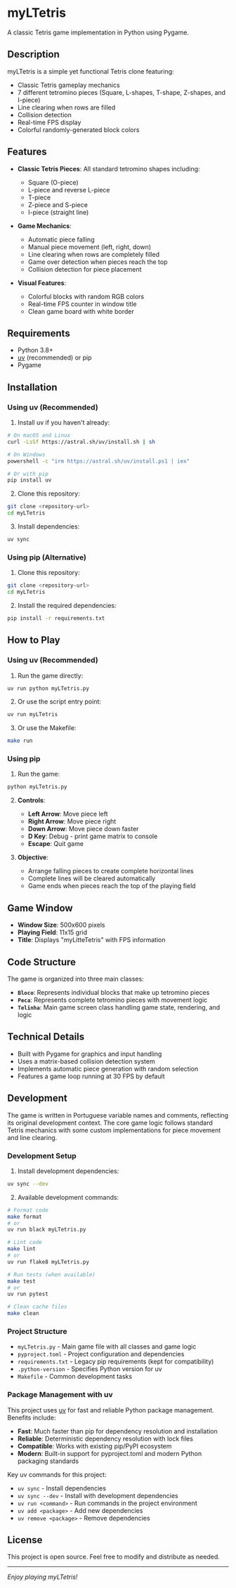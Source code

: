 # myLTetris

A classic Tetris game implementation in Python using Pygame.

## Description

myLTetris is a simple yet functional Tetris clone featuring:
- Classic Tetris gameplay mechanics
- 7 different tetromino pieces (Square, L-shapes, T-shape, Z-shapes, and I-piece)
- Line clearing when rows are filled
- Collision detection
- Real-time FPS display
- Colorful randomly-generated block colors

## Features

- **Classic Tetris Pieces**: All standard tetromino shapes including:
  - Square (O-piece)
  - L-piece and reverse L-piece
  - T-piece
  - Z-piece and S-piece  
  - I-piece (straight line)

- **Game Mechanics**:
  - Automatic piece falling
  - Manual piece movement (left, right, down)
  - Line clearing when rows are completely filled
  - Game over detection when pieces reach the top
  - Collision detection for piece placement

- **Visual Features**:
  - Colorful blocks with random RGB colors
  - Real-time FPS counter in window title
  - Clean game board with white border

## Requirements

- Python 3.8+
- [uv](https://docs.astral.sh/uv/) (recommended) or pip
- Pygame

## Installation

### Using uv (Recommended)

1. Install uv if you haven't already:
```bash
# On macOS and Linux
curl -LsSf https://astral.sh/uv/install.sh | sh

# On Windows
powershell -c "irm https://astral.sh/uv/install.ps1 | iex"

# Or with pip
pip install uv
```

2. Clone this repository:
```bash
git clone <repository-url>
cd myLTetris
```

3. Install dependencies:
```bash
uv sync
```

### Using pip (Alternative)

1. Clone this repository:
```bash
git clone <repository-url>
cd myLTetris
```

2. Install the required dependencies:
```bash
pip install -r requirements.txt
```

## How to Play

### Using uv (Recommended)

1. Run the game directly:
```bash
uv run python myLTetris.py
```

2. Or use the script entry point:
```bash
uv run myLTetris
```

3. Or use the Makefile:
```bash
make run
```

### Using pip

1. Run the game:
```bash
python myLTetris.py
```

2. **Controls**:
   - **Left Arrow**: Move piece left
   - **Right Arrow**: Move piece right  
   - **Down Arrow**: Move piece down faster
   - **D Key**: Debug - print game matrix to console
   - **Escape**: Quit game

3. **Objective**:
   - Arrange falling pieces to create complete horizontal lines
   - Complete lines will be cleared automatically
   - Game ends when pieces reach the top of the playing field

## Game Window

- **Window Size**: 500x600 pixels
- **Playing Field**: 11x15 grid
- **Title**: Displays "myLitteTetris" with FPS information

## Code Structure

The game is organized into three main classes:

- **`Bloco`**: Represents individual blocks that make up tetromino pieces
- **`Peca`**: Represents complete tetromino pieces with movement logic
- **`Telinha`**: Main game screen class handling game state, rendering, and logic

## Technical Details

- Built with Pygame for graphics and input handling
- Uses a matrix-based collision detection system
- Implements automatic piece generation with random selection
- Features a game loop running at 30 FPS by default

## Development

The game is written in Portuguese variable names and comments, reflecting its original development context. The core game logic follows standard Tetris mechanics with some custom implementations for piece movement and line clearing.

### Development Setup

1. Install development dependencies:
```bash
uv sync --dev
```

2. Available development commands:
```bash
# Format code
make format
# or
uv run black myLTetris.py

# Lint code
make lint
# or
uv run flake8 myLTetris.py

# Run tests (when available)
make test
# or
uv run pytest

# Clean cache files
make clean
```

### Project Structure

- `myLTetris.py` - Main game file with all classes and game logic
- `pyproject.toml` - Project configuration and dependencies
- `requirements.txt` - Legacy pip requirements (kept for compatibility)
- `.python-version` - Specifies Python version for uv
- `Makefile` - Common development tasks

### Package Management with uv

This project uses [uv](https://docs.astral.sh/uv/) for fast and reliable Python package management. Benefits include:

- **Fast**: Much faster than pip for dependency resolution and installation
- **Reliable**: Deterministic dependency resolution with lock files
- **Compatible**: Works with existing pip/PyPI ecosystem
- **Modern**: Built-in support for pyproject.toml and modern Python packaging standards

Key uv commands for this project:
- `uv sync` - Install dependencies
- `uv sync --dev` - Install with development dependencies
- `uv run <command>` - Run commands in the project environment
- `uv add <package>` - Add new dependencies
- `uv remove <package>` - Remove dependencies

## License

This project is open source. Feel free to modify and distribute as needed.

---

*Enjoy playing myLTetris!*
